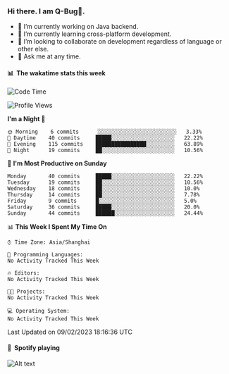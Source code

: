 ### Hi there. I am Q-Bug🐞.

- 🔭 I’m currently working on Java backend.
- 🌱 I’m currently learning cross-platform development.
- 👯 I’m looking to collaborate on development regardless of language or other else.
- 💬 Ask me at any time.

#### 📊 &nbsp;**The wakatime stats this week**  
<!--START_SECTION:waka-->
![Code Time](http://img.shields.io/badge/Code%20Time-57%20hrs%2051%20mins-blue)

![Profile Views](http://img.shields.io/badge/Profile%20Views-0-blue)

**I'm a Night 🦉** 

```text
🌞 Morning    6 commits      ░░░░░░░░░░░░░░░░░░░░░░░░░   3.33% 
🌆 Daytime    40 commits     █████░░░░░░░░░░░░░░░░░░░░   22.22% 
🌃 Evening    115 commits    ████████████████░░░░░░░░░   63.89% 
🌙 Night      19 commits     ██░░░░░░░░░░░░░░░░░░░░░░░   10.56%

```
📅 **I'm Most Productive on Sunday** 

```text
Monday       40 commits     █████░░░░░░░░░░░░░░░░░░░░   22.22% 
Tuesday      19 commits     ██░░░░░░░░░░░░░░░░░░░░░░░   10.56% 
Wednesday    18 commits     ██░░░░░░░░░░░░░░░░░░░░░░░   10.0% 
Thursday     14 commits     ██░░░░░░░░░░░░░░░░░░░░░░░   7.78% 
Friday       9 commits      █░░░░░░░░░░░░░░░░░░░░░░░░   5.0% 
Saturday     36 commits     █████░░░░░░░░░░░░░░░░░░░░   20.0% 
Sunday       44 commits     ██████░░░░░░░░░░░░░░░░░░░   24.44%

```


📊 **This Week I Spent My Time On** 

```text
⌚︎ Time Zone: Asia/Shanghai

💬 Programming Languages: 
No Activity Tracked This Week

🔥 Editors: 
No Activity Tracked This Week

🐱‍💻 Projects: 
No Activity Tracked This Week

💻 Operating System: 
No Activity Tracked This Week

```


 Last Updated on 09/02/2023 18:16:36 UTC
<!--END_SECTION:waka-->

#### 🎵 &nbsp;**Spotify playing**  
![Alt text](https://spotify-recently-played-readme.vercel.app/api?user=e5y1o4x7kdt9kf2blu4wvmb4s&unique={true|1|on|yes})
